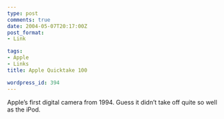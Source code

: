 ```yaml
---
type: post
comments: true
date: 2004-05-07T20:17:00Z
post_format:
- Link

tags:
- Apple
- Links
title: Apple Quicktake 100

wordpress_id: 394
---
```


Apple’s first digital camera from 1994. Guess it didn’t take off quite so well as the iPod.
